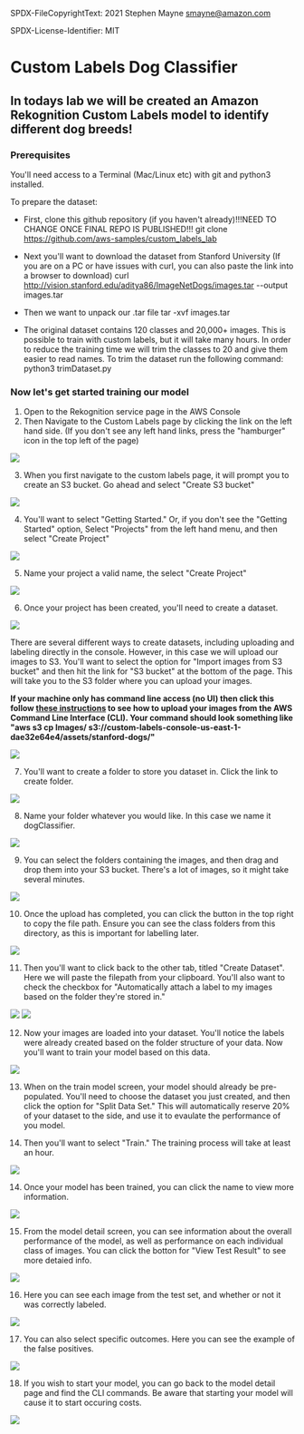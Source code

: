 SPDX-FileCopyrightText: 2021 Stephen Mayne <smayne@amazon.com>

SPDX-License-Identifier: MIT

# Custom Labels Dog Classifier

## In todays lab we will be created an Amazon Rekognition Custom Labels model to identify different dog breeds!
### Prerequisites
You'll need access to a Terminal (Mac/Linux etc) with git and python3 installed.

To prepare the dataset:
* First, clone this github repository (if you haven't already)!!!NEED TO CHANGE ONCE FINAL REPO IS PUBLISHED!!!
    git clone https://github.com/aws-samples/custom_labels_lab
    
* Next you'll want to download the dataset from Stanford University (If you are on a PC or have issues with curl, you can also paste the link into a browser to download)
    curl http://vision.stanford.edu/aditya86/ImageNetDogs/images.tar --output images.tar

* Then we want to unpack our .tar file
    tar -xvf images.tar
    
* The original dataset contains 120 classes and 20,000+ images. This is possible to train with custom labels, but it will take many hours. In order to reduce the training time we will trim the classes to 20 and give them easier to read names. To trim the dataset run the following command:
    python3 trimDataset.py
    
### Now let's get started training our model

1) Open to the Rekognition service page in the AWS Console
2) Then Navigate to the Custom Labels page by clicking the link on the left hand side. (If you don't see any left hand links, press the "hamburger" icon in the top left of the page)


![](screenshots/1.png)

3) When you first navigate to the custom labels page, it will prompt you to create an S3 bucket. Go ahead and select "Create S3 bucket"

![](screenshots/2.png)

4) You'll want to select "Getting Started." Or, if you don't see the "Getting Started" option, Select "Projects" from the left hand menu, and then select "Create Project"

![](screenshots/3.png)

5) Name your project a valid name, the select "Create Project"

![](screenshots/4.png)

6) Once your project has been created, you'll need to create a dataset. 

![](screenshots/5.png)

There are several different ways to create datasets, including uploading and labeling directly in the console.
However, in this case we will upload our images to S3. You'll want to select the option for "Import images from S3 bucket" and then hit the link for "S3 bucket" at the bottom of the page.
This will take you to the S3 folder where you can upload your images.

**If your machine only has command line access (no UI) then click this follow [these instructions](https://docs.aws.amazon.com/cli/latest/userguide/cli-services-s3-commands.html#using-s3-commands-managing-objects-copy) to see how to upload your images from the AWS Command Line Interface (CLI). Your command should look something like "aws s3 cp Images/ s3://custom-labels-console-us-east-1-dae32e64e4/assets/stanford-dogs/"**

![](screenshots/6.png)

7) You'll want to create a folder to store you dataset in. Click the link to create folder.

![](screenshots/7.png)

8) Name your folder whatever you would like. In this case we name it dogClassifier.

![](screenshots/8.png)

9) You can select the folders containing the images, and then drag and drop them into your S3 bucket. There's a lot of images, so it might take several minutes.

![](screenshots/9.png)

10) Once the upload has completed, you can click the button in the top right to copy the file path. Ensure you can see the class folders from this directory, as this is important for labelling later.

![](screenshots/10.png)

11) Then you'll want to click back to the other tab, titled "Create Dataset". Here we will paste the filepath from your clipboard. You'll also want to check the checkbox for "Automatically attach a label to my images based on the folder they're stored in."

![](screenshots/11.png)
![](screenshots/12.png)

12) Now your images are loaded into your dataset. You'll notice the labels were already created based on the folder structure of your data.
Now you'll want to train your model based on this data.

![](screenshots/13.png)

13) When on the train model screen, your model should already be pre-populated. You'll need to choose the dataset you just created, and then click the option for "Split Data Set."
This will automatically reserve 20% of your dataset to the side, and use it to evaulate the performance of you model.

14) Then you'll want to select "Train." The training process will take at least an hour.

![](screenshots/14.png)

14) Once your model has been trained, you can click the name to view more information.

![](screenshots/15.png)

15) From the model detail screen, you can see information about the overall performance of the model, as well as performance on each individual class of images.
You can click the botton for "View Test Result" to see more detaied info.

![](screenshots/16.png)

16) Here you can see each image from the test set, and whether or not it was correctly labeled.

![](screenshots/17.png)

17) You can also select specific outcomes. Here you can see the example of the false positives.

![](screenshots/18.png)

18) If you wish to start your model, you can go back to the model detail page and find the CLI commands. Be aware that starting your model will cause it to start occuring costs.

![](screenshots/19.png)
